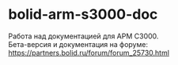 bolid-arm-s3000-doc
===================

Работа над документацией для АРМ С3000.
<br />
Бета-версия и документация на форуме:
<br />
https://partners.bolid.ru/forum/forum_25730.html

